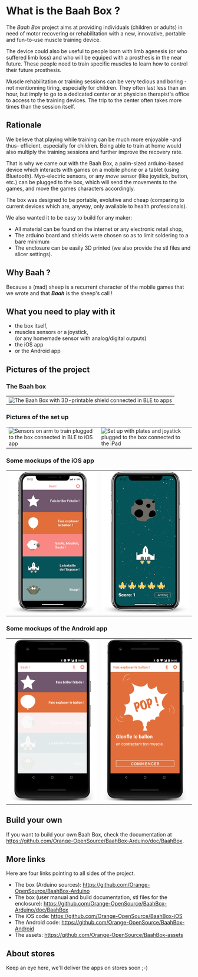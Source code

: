 # What is the Baah Box ?

The _Baah Box_ project aims at providing individuals (children or adults) in need of motor recovering or rehabilitation with a new, innovative, portable and fun-to-use muscle training device. 

The device could also be useful to people born with limb agenesis (or who suffered limb loss) and who will be equiped with a prosthesis in the near future. These people need to train specific muscles to learn how to control their future prosthesis.

Muscle rehabilitation or training sessions can be very tedious and boring - not mentionning tiring, especially for children. They often last less than an hour, but imply to go to a dedicated center or at physician therapist's office to access to the training devices. The trip to the center often takes more times than the session itself.

## Rationale

We believe that playing while training can be much more enjoyable -and thus- efficient, especially for children. Being able to train at home would also multiply the training sessions and further improve the recovery rate. 

That is why we came out with the Baah Box, a palm-sized arduino-based device which interacts with games on a mobile phone or a tablet (using Bluetooth). 
Myo-electric sensors, or any *move* sensor (like joystick, button, etc.) can be plugged to the box, which will send the movements to the games, and move the games characters accordingly.

The box was designed to be portable, evolutive and cheap (comparing to current devices which are, anyway, only available to health professionals).

We also wanted it to be easy to build for any maker: 
* All material can be found on the internet or any electronic retail shop,
* The arduino board and shields were chosen so as to limit soldering to a bare minimum
* The enclosure can be easily 3D printed (we also provide the stl files and slicer settings).
 
 
## Why Baah ?
 
 Because a (mad) sheep is a recurrent character of the mobile games that we wrote and that ***Baah*** is the sheep's call !


## What you need to play with it

*   the box itself,
*   muscles sensors or a joystick,  
       (or any homemade sensor with analog/digital outputs)
*   the iOS app
*   or the Android app


## Pictures of the project


### The Baah box

<table>
	<tr>
		<td>
			<img 
				src="https://github.com/Orange-OpenSource/BaahBox-iOS/blob/master/doc/img/img_baahbox.jpg"
				title="The Baah Box with 3D-printable shield connected in BLE to apps"
				alt="The Baah Box with 3D-printable shield connected in BLE to apps"
				width="400">
		</td>
	</tr>
</table>


### Pictures of the set up

<table>
	<tr>
		<td>
			<img
				src="https://github.com/Orange-OpenSource/BaahBox-iOS/blob/master/doc/img/img_setup_sensors.jpg"
				alt="Sensors on arm to train plugged to the box connected in BLE to iOS app"
				title="Sensors on arm to train plugged to the box connected in BLE to iOS app"
				width="500">
		</td>
		<td>
			<img
				src="https://github.com/Orange-OpenSource/BaahBox-iOS/blob/master/doc/img/img_setup_joystick.jpeg"
				alt="Set up with plates and joystick plugged to the box connected to the iPad"
				title="Set up with plates and joystick plugged to the box connected to the iPad"
				width="500">
		</td>
	</tr>
</table>


### Some mockups of the iOS app

<table>
	<tr>
		<td>
			<img
				src="https://github.com/Orange-OpenSource/BaahBox-Arduino/blob/master/doc/img/img_device_ios_menu.png" 
				title="The main menu of the iOS app"
				alt="The main menu of the iOS app"
				width="300">
		</td>
		<td>
			<img
				src="https://github.com/Orange-OpenSource/BaahBox-Arduino/blob/master/doc/img/img_device_ios_game_space.png"
				title="The space game in the iOS app"
				alt="The space game in the iOS app"
				width="300">
		</td>
	</tr>
</table>


### Some mockups of the Android app

<table>
	<tr>
		<td>
			<img
				src="https://github.com/Orange-OpenSource/BaahBox-Arduino/blob/master/doc/img/img_device_android_menu.png" 
				title="The main menu of the Android app"
				alt="The main menu of the Android app"
				width="300">
		</td>
		<td>
			<img
				src="https://github.com/Orange-OpenSource/BaahBox-Arduino/blob/master/doc/img/img_device_android_game_balloon.png"
				title="The balloon game in the Android app"
				alt="The balloon game in the Android app"
				width="300">
		</td>
	</tr>
</table>


## Build your own

If you want to build your own Baah Box, check the documentation at https://github.com/Orange-OpenSource/BaahBox-Arduino/doc/BaahBox.

## More links

Here are four links pointing to all sides of the project.

* The box (Arduino sources): https://github.com/Orange-OpenSource/BaahBox-Arduino
* The box (user manual and build documentation, stl files for the enclosure): https://github.com/Orange-OpenSource/BaahBox-Arduino/doc/BaahBox
* The iOS code: https://github.com/Orange-OpenSource/BaahBox-iOS
* The Android code: https://github.com/Orange-OpenSource/BaahBox-Android
* The assets: https://github.com/Orange-OpenSource/BaahBox-assets


## About stores

Keep an eye here, we'll deliver the apps on stores soon ;-)
